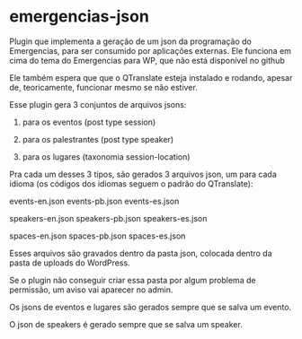 # emergencias-json
Plugin que implementa a geração de um json da programação do Emergencias, para ser consumido por aplicações externas. Ele funciona em cima do tema do Emergencias para WP, que não está disponível no github

Ele também espera que que o QTranslate esteja instalado e rodando, apesar de, teoricamente, funcionar mesmo se não estiver.

Esse plugin gera 3 conjuntos de arquivos jsons: 

1. para os eventos (post type session)

2. para os palestrantes (post type speaker)

3. para os lugares (taxonomia session-location)

Pra cada um desses 3 tipos, são gerados 3 arquivos json, um para cada idioma (os códigos dos idiomas seguem o padrão do QTranslate):

events-en.json
events-pb.json
events-es.json

speakers-en.json
speakers-pb.json
speakers-es.json

spaces-en.json
spaces-pb.json
spaces-es.json

Esses arquivos são gravados dentro da pasta json, colocada dentro da pasta de uploads do WordPress.

Se o plugin não conseguir criar essa pasta por algum problema de permissão, um aviso vai aparecer no admin.

Os jsons de eventos e lugares são gerados sempre que se salva um evento.

O json de speakers é gerado sempre que se salva um speaker.

